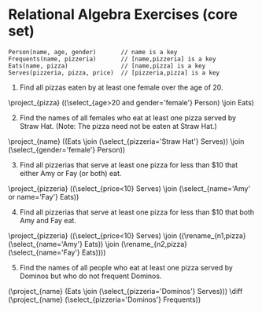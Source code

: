 # Relational Algebra Exercises (core set)

    Person(name, age, gender)       // name is a key
    Frequents(name, pizzeria)       // [name,pizzeria] is a key
    Eats(name, pizza)               // [name,pizza] is a key
    Serves(pizzeria, pizza, price)  // [pizzeria,pizza] is a key

1. Find all pizzas eaten by at least one female over the age of 20.

\project_{pizza} ((\select_{age>20 and gender='female'} Person) \join Eats)

2. Find the names of all females who eat at least one pizza served by Straw Hat. (Note: The pizza need not be eaten at Straw Hat.)

\project_{name} ((Eats \join (\select_{pizzeria='Straw Hat'} Serves)) \join (\select_{gender='female'} Person))

3. Find all pizzerias that serve at least one pizza for less than $10 that either Amy or Fay (or both) eat.

\project_{pizzeria} ((\select_{price<10} Serves) \join (\select_{name='Amy' or name='Fay'} Eats))

4. Find all pizzerias that serve at least one pizza for less than $10 that both Amy and Fay eat.

\project_{pizzeria} ((\select_{price<10} Serves) \join ((\rename_{n1,pizza} (\select_{name='Amy'} Eats)) \join (\rename_{n2,pizza} (\select_{name='Fay'} Eats))))

5. Find the names of all people who eat at least one pizza served by Dominos but who do not frequent Dominos.

(\project_{name} (Eats \join (\select_{pizzeria='Dominos'} Serves))) \diff (\project_{name} (\select_{pizzeria='Dominos'} Frequents))
